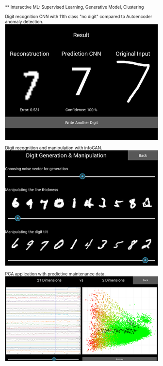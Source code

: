 ** Interactive ML: Supervised Learning, Generative Model, Clustering

Digit recognition CNN with 11th class "no digit" compared to Autoencoder anomaly detection.
![digit-rec](https://github.com/domi20u/Projects/blob/master/Interactive%20ML/digit-rec.PNG)




Digit recognition and manipulation with infoGAN.
![digit-gen](https://github.com/domi20u/Projects/blob/master/Interactive%20ML/digit-gen.PNG)



PCA application with predictive maintenance data.
![pca](https://github.com/domi20u/Projects/blob/master/Interactive%20ML/pca.PNG)

